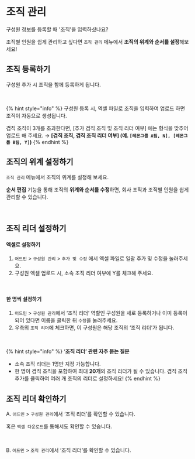 # 조직 관리

구성원 정보를 등록할 때 '조직'을 입력하셨나요?

조직별 인원을 쉽게 관리하고 싶다면 `조직 관리` 메뉴에서 **조직의 위계와 순서를 설정**해보세요!

## 조직 등록하기 <a href="#enroll-organization" id="enroll-organization"></a>

구성원 추가 시 조직을 함께 등록하게 됩니다.

<figure><img src="../../.gitbook/assets/조직관리.png" alt=""><figcaption></figcaption></figure>

{% hint style="info" %}
구성원 등록 시, 엑셀 파일로 조직을 입력하여 업로드 하면 조직이 자동으로 생성됩니다.

겸직 조직이 3개를 초과한다면, \[추가 겸직 조직 및 조직 리더 여부] 에는 형식을 맞추어 업로드 해 주세요. → **\[겸직 조직, 겸직 조직 리더 여부] (예. `[레몬그룹 A팀, N], [레몬그룹 B팀, Y]`)**
{% endhint %}



## 조직의 위계 설정하기 <a href="#set-hierarchy" id="set-hierarchy"></a>

`조직 관리` 메뉴에서 조직의 위계를 설정해 보세요.

**순서 편집** 기능을 통해 조직의 **위계와 순서를 수정**하면, 회사 조직과 조직별 인원을 쉽게 관리할 수 있습니다.

<figure><img src="../../.gitbook/assets/조직 순서편집.gif" alt=""><figcaption></figcaption></figure>



## 조직 리더 설정하기 <a href="#set-organization-leader" id="set-organization-leader"></a>

#### 엑셀로 설정하기

1. `어드민` > `구성원 관리` > `추가 및 수정` 에서 엑셀 파일로 일괄 추가 및 수정을 눌러주세요.
2. 구성원 엑셀 업로드 시, 소속 조직 리더 여부에 Y를 체크해 주세요.

<figure><img src="../../.gitbook/assets/조직 리더 여부 엑셀.png" alt=""><figcaption></figcaption></figure>

#### 한 명씩 설정하기

1. `어드민` > `구성원 관리`에서 ‘조직 리더’ 역할인 구성원을 새로 등록하거나 이미 등록이 되어 있다면 이름을 클릭한 뒤 `수정`을 눌러주세요.
2. 우측의 `조직 리더`에 체크하면, 이 구성원은 해당 조직의 ‘조직 리더’가 됩니다.

<figure><img src="../../.gitbook/assets/조직리더 한명씩.png" alt=""><figcaption></figcaption></figure>

{% hint style="info" %}
‘**조직 리더’ 관련 자주 묻는 질문**

* 소속 조직 리더는 1명만 지정 가능합니다.
* 한 명이 겸직 조직을 포함하여 최대 **20개**의 조직 리더가 될 수 있습니다. 겸직 조직 추가를 클릭하여 여러 개 조직의 리더로 설정하세요!
{% endhint %}



## 조직 리더 확인하기 <a href="#confirm-organization-leader" id="confirm-organization-leader"></a>

A. `어드민` > `구성원 관리`에서 ‘조직 리더’를 확인할 수 있습니다.

혹은 `엑셀 다운로드`를 통해서도 확인할 수 있습니다.

<figure><img src="../../.gitbook/assets/조직리더확인A.png" alt=""><figcaption></figcaption></figure>

B. `어드민` > `조직 관리`에서 ‘조직 리더’를 확인할 수 있습니다.

<figure><img src="../../.gitbook/assets/조직리더확인B.png" alt=""><figcaption></figcaption></figure>
